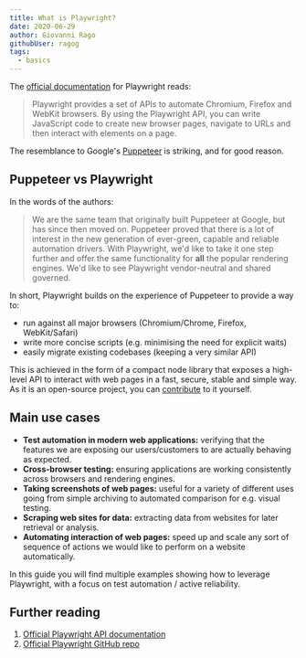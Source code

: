 ```yaml
---
title: What is Playwright?
date: 2020-06-29
author: Giovanni Rago
githubUser: ragog
tags: 
  - basics
---
```


The [official documentation](https://playwright.dev/) for Playwright reads: 

> Playwright provides a set of APIs to automate Chromium, Firefox and WebKit browsers. By using the Playwright API, you can write JavaScript code to create new browser pages, navigate to URLs and then interact with elements on a page.

The resemblance to Google's [Puppeteer](https://guides.checklyhq.com/2020/06/19/_19-06-2020-puppeteer-intro/) is striking, and for good reason. 

## Puppeteer vs Playwright
In the words of the authors:

> We are the same team that originally built Puppeteer at Google, but has since then moved on. Puppeteer proved that there is a lot of interest in the new generation of ever-green, capable and reliable automation drivers. With Playwright, we'd like to take it one step further and offer the same functionality for **all** the popular rendering engines. We'd like to see Playwright vendor-neutral and shared governed.

In short, Playwright builds on the experience of Puppeteer to provide a way to:
* run against all major browsers (Chromium/Chrome, Firefox, WebKit/Safari)
* write more concise scripts (e.g. minimising the need for explicit waits)
* easily migrate existing codebases (keeping a very similar API)

This is achieved in the form of a compact node library that exposes a high-level API to interact with web pages in a fast, secure, stable and simple way. As it is an open-source project, you can [contribute](https://github.com/microsoft/playwright/blob/master/CONTRIBUTING.md) to it yourself.

## Main use cases
- **Test automation in modern web applications:** verifying that the features we are exposing our users/customers to are actually behaving as expected.
- **Cross-browser testing:** ensuring applications are working consistently across browsers and rendering engines.
- **Taking screenshots of web pages:** useful for a variety of different uses going from simple archiving to automated comparison for e.g. visual testing.
- **Scraping web sites for data:** extracting data from websites for later retrieval or analysis.
- **Automating interaction of web pages:** speed up and scale any sort of sequence of actions we would like to perform on a website automatically.

In this guide you will find multiple examples showing how to leverage Playwright, with a focus on test automation / active reliability.

## Further reading
1. [Official Playwright API documentation](https://playwright.dev/)
2. [Official Playwright GitHub repo](https://github.com/microsoft/playwright)
